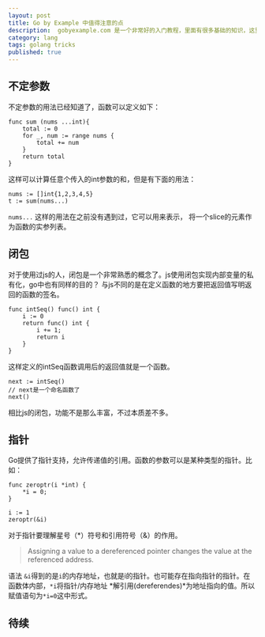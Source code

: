 ```yaml
---
layout: post
title: Go by Example 中值得注意的点
description:  gobyexample.com 是一个非常好的入门教程，里面有很多基础的知识，这里主要记录一些比较有“新意”的点
category: lang
tags: golang tricks
published: true
---
```


## 不定参数 ##
不定参数的用法已经知道了，函数可以定义如下：

```golang
func sum (nums ...int){
	total := 0
	for _, num := range nums {
		total += num
	}
	return total
}
```

这样可以计算任意个传入的int参数的和，但是有下面的用法：

```
nums := []int{1,2,3,4,5}
t := sum(nums...)
```
```nums...``` 这样的用法在之前没有遇到过，它可以用来表示， 将一个slice的元素作为函数的实参列表。

## 闭包 ##
对于使用过js的人，闭包是一个非常熟悉的概念了。js使用闭包实现内部变量的私有化，go中也有同样的目的？
与js不同的是在定义函数的地方要把返回值写明返回的函数的签名。

```golang
func intSeq() func() int {
	i := 0
	return func() int {
		i += 1;
		return i
	}
}
```
这样定义的intSeq函数调用后的返回值就是一个函数。

```golang
next := intSeq()
// next是一个命名函数了
next()
```
相比js的闭包，功能不是那么丰富，不过本质差不多。

## 指针 ##
Go提供了指针支持，允许传递值的引用。函数的参数可以是某种类型的指针。比如：

```golang
func zeroptr(i *int) {
	*i = 0;
}

i := 1
zeroptr(&i)
```
对于指针要理解星号（*）符号和引用符号（&）的作用。

> Assigning a value to a dereferenced pointer changes the value at the referenced address.

语法 ```&i```得到的是```i```的内存地址，也就是i的指针。也可能存在指向指针的指针。在函数体内部，```*i```将指针/内存地址 *解引用(dereferendes)*为地址指向的值。所以赋值语句为```*i=0```这中形式。

##  ##

## 待续 ##


